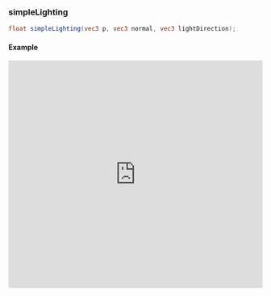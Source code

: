 ### simpleLighting

```glsl
float simpleLighting(vec3 p, vec3 normal, vec3 lightDirection);
```

#### Example
<iframe width="100%" height="450px" src="https://shaderpark.netlify.com/sculpture/-LM-Nx6cvMmlbdKKiB64?example=true&embed=true" frameborder="0"></iframe>